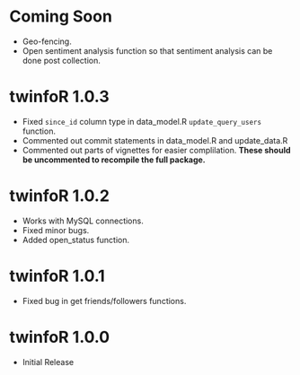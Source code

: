 # Coming Soon

* Geo-fencing.
* Open sentiment analysis function so that sentiment analysis can be done post collection.

# twinfoR 1.0.3

* Fixed `since_id` column type in data_model.R `update_query_users` function.
* Commented out commit statements in data_model.R and update_data.R
* Commented out parts of vignettes for easier complilation.  **These should be uncommented to recompile the full package.**

# twinfoR 1.0.2

* Works with MySQL connections.
* Fixed minor bugs.
* Added open_status function.

# twinfoR 1.0.1

* Fixed bug in get friends/followers functions.

# twinfoR 1.0.0

* Initial Release
